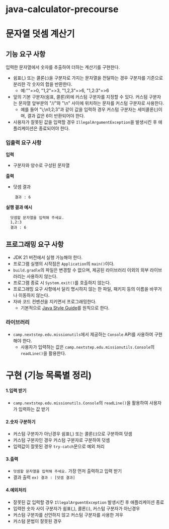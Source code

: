 # java-calculator-precourse

# 문자열 덧셈 계산기


## 기능 요구 사항
입력한 문자열에서 숫자를 추출하여 더하는 계산기를 구현한다.
  * 쉼표(,) 또는 콜론(:)을 구분자로 가지는 문자열을 전달하는 경우 구분자를 기준으로 분리한 각 숫자의 합을 반환한다.
    * 예:""=>0, "1,2"=>3, "1,2,3"=>6, "1,2:3"=>6
  * 앞의 기본 구분자(쉼표, 콜론)외에 커스텀 구분자를 지정할 수 있다. 커스텀 구분자는 문자열 앞부분의 "//"와 "\n" 사이에 위치하는 문자를 커스텀 구분자로 사용한다.
    * 예를 들어 "\\;\n1;2;3"과 같이 값을 입력하 경우 커스텀 구분자는 세미콜론(;)이며, 결과 값은 6이 반환되어야 한다.
  * 사용자가 잘못된 값을 입력할 경우 `IllegalArgumentException`을 발생시킨 후 애플리케이션은 종료되어야 한다.

### 입출력 요구 사항

**입력**
  * 구분자와 양수로 구성된 문자열

**출력**

  * 덧셈 결과
  ```
      결과 : 6
  ```
**실행 결과 예시**

```
  덧셈할 문자열을 입력해 주세요.
  1,2:3
  결과 : 6
```

## 프로그래밍 요구 사항
  * JDK 21 버전에서 실행 가능해야 한다.
  * 프로그램 실행의 시작점은 `Application`의 `main()`이다.
  * `build.gradle`의 파일은 변경할 수 없으며, 제공된 라이브러리 이외의 외부 라이브러리는 사용하지 않는다.
  * 프로그램 종료 시 `System.exit()`를 호출하지 않는다.
  * 프로그래밍 요구 사항에서 달리 명시하지 않는 한 파일, 패키지 등의 이름을 바꾸거나 이동하지 않는다.
  * 자바 코드 컨벤션을 지키면서 프로그래밍한다.
    * 기본적으로 [Java Style Guide](https://github.com/woowacourse/woowacourse-docs/tree/main/styleguide/java)를 원칙으로 한다.

### 라이브러리
  * `camp.nextstep.edu.missionutils`에서 제공하는 `Console` API를 사용하여 구현해야 한다.
    * 사용자가 입력하는 값은 `camp.nextstep.edu.missionutils.Console`의 `readLine()`을 활용한다.



# 구현 (기능 목록별 정리)

 #### 1.입력 받기
  * `camp.nextstep.edu.missionutils.Console`의 `readLine()`을 활용하여 사용자가 입력하는 값 받기

 #### 2.숫자 구분하기
  * 커스텀 구분자가 아닌경우 쉼표(,) 또는 콜론(:)으로 구분하여 덧셈
  * 커스텀 구분자인 경우 커스텀 구분자로 구분하여 덧셈
  * 입력값이 잘못된 경우 `try-catch`문으로 예외 처리

 #### 3.출력
  * `덧셈할 문자열을 입력해 주세요.` 가장 먼저 출력하고 입력 받기
  * 결과 출력 `ex) 결과 : [덧셈 결과] `

 #### 4.예외처리
  * 잘못된 값 입력할 경우 `IllegalArguentException` 발생시킨 후 애플리케이션 종료
   * 입력한 숫자 사이 구분자가 쉼표(,), 콜론(:), 커스텀 구분자가 아닌경우
   * 커스텀 구분자를 선언하지 않고 커스텀 구분자를 사용한 겨우
   * 커스텀 문법이 잘못된 경우
